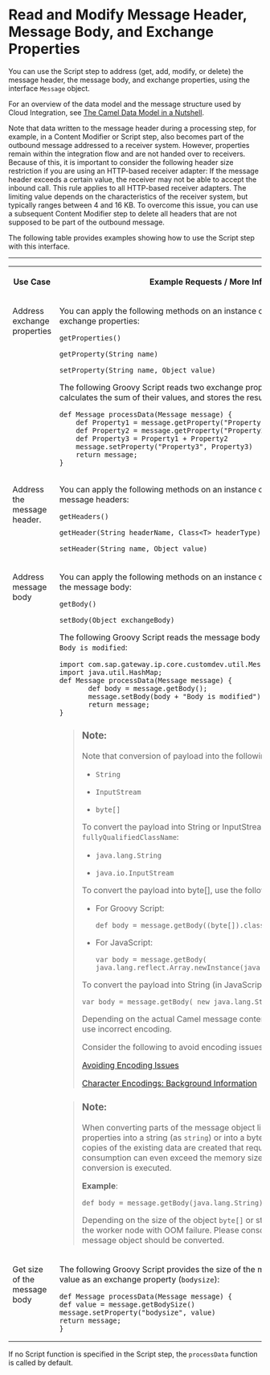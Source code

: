 <!-- loio5822f320823040af915c54a379463547 -->

# Read and Modify Message Header, Message Body, and Exchange Properties

You can use the Script step to address \(get, add, modify, or delete\) the message header, the message body, and exchange properties, using the interface `Message` object.

For an overview of the data model and the message structure used by Cloud Integration, see [The Camel Data Model in a Nutshell](the-camel-data-model-in-a-nutshell-d4f8f03.md).

Note that data written to the message header during a processing step, for example, in a Content Modifier or Script step, also becomes part of the outbound message addressed to a receiver system. However, properties remain within the integration flow and are not handed over to receivers. Because of this, it is important to consider the following header size restriction if you are using an HTTP-based receiver adapter: If the message header exceeds a certain value, the receiver may not be able to accept the inbound call. This rule applies to all HTTP-based receiver adapters. The limiting value depends on the characteristics of the receiver system, but typically ranges between 4 and 16 KB. To overcome this issue, you can use a subsequent Content Modifier step to delete all headers that are not supposed to be part of the outbound message.

The following table provides examples showing how to use the Script step with this interface.

****


<table>
<tr>
<th valign="top">

Use Case

</th>
<th valign="top">

Example Requests / More Information

</th>
</tr>
<tr>
<td valign="top">

Address exchange properties

</td>
<td valign="top">

You can apply the following methods on an instance of `Message` in order to get or set exchange properties:

`getProperties()`

`getProperty(String name)`

`setProperty(String name, Object value)` 

The following Groovy Script reads two exchange properties \(`Property1` and `Property2`\), calculates the sum of their values, and stores the result in a third property \(`Property3`\):

```
def Message processData(Message message) {
    def Property1 = message.getProperty("Property1") as Double
    def Property2 = message.getProperty("Property2") as Double
    def Property3 = Property1 + Property2
    message.setProperty("Property3", Property3)
    return message;
}

```



</td>
</tr>
<tr>
<td valign="top">

Address the message header.

</td>
<td valign="top">

You can apply the following methods on an instance of `Message` in order to get or set message headers:

`getHeaders()`

`getHeader(String headerName, Class<T> headerType)` 

`setHeader(String name, Object value)` 

</td>
</tr>
<tr>
<td valign="top">

Address message body

</td>
<td valign="top">

You can apply the following methods on an instance of `Message` in order to get or set the message body:

`getBody()`

`setBody(Object exchangeBody)` 

The following Groovy Script reads the message body and enhances it with the string `Body is modified`:

```
import com.sap.gateway.ip.core.customdev.util.Message;
import java.util.HashMap;
def Message processData(Message message) {
       def body = message.getBody();
       message.setBody(body + "Body is modified");
       return message;
}
```

> ### Note:  
> Note that conversion of payload into the following formats is supported:
> 
> -   `String`
> 
> -   `InputStream`
> 
> -   `byte[]`
> 
> 
> To convert the payload into String or InputStream use the following `fullyQualifiedClassName`:
> 
> -   `java.lang.String`
> 
> -   `java.io.InputStream`
> 
> 
> To convert the payload into byte\[\], use the following:
> 
> -   For Groovy Script:
> 
>     `def body = message.getBody((byte[]).class);`
> 
> -   For JavaScript:
> 
>     `var body = message.getBody( java.lang.reflect.Array.newInstance(java.lang.Byte.TYPE,0).getClass());`
> 
> 
> To convert the payload into String \(in JavaScript\):
> 
> `var body = message.getBody( new java.lang.String().getClass() );`
> 
> Depending on the actual Camel message content, the `getBody(<type>)` can still use incorrect encoding.
> 
> Consider the following to avoid encoding issues:
> 
> [Avoiding Encoding Issues](avoiding-encoding-issues-3018480.md)
> 
> [Character Encodings: Background Information](character-encodings-background-information-083c971.md)

> ### Note:  
> When converting parts of the message object like the body or even headers or properties into a string \(as `string`\) or into a byte array \(as `byte[]`\) consider that copies of the existing data are created that require extra memory. This resource consumption can even exceed the memory size of the original object if string conversion is executed.
> 
> **Example**:
> 
> `def body = message.getBody(java.lang.String);`
> 
> Depending on the size of the object `byte[]` or string conversion can endanger the worker node with OOM failure. Please consciously decide which part of the message object should be converted.



</td>
</tr>
<tr>
<td valign="top">

Get size of the message body

</td>
<td valign="top">

The following Groovy Script provides the size of the message in bytes, and stores the value as an exchange property \(`bodysize`\):

```
def Message processData(Message message) {
def value = message.getBodySize()
message.setProperty("bodysize", value)
return message;
}
```



</td>
</tr>
</table>

If no Script function is specified in the Script step, the `processData` function is called by default.

